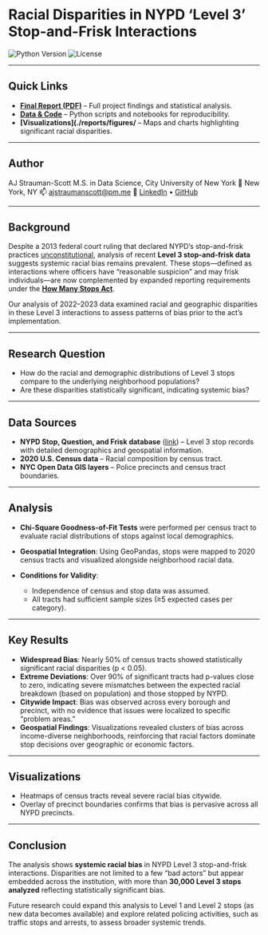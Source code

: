 # Racial Disparities in NYPD ‘Level 3’ Stop-and-Frisk Interactions

![Python Version](https://img.shields.io/badge/python-3.10+-blue.svg)
![License](https://img.shields.io/badge/license-MIT-green.svg)

---

## Quick Links

* **[Final Report (PDF)](./nypd_stop-and-frisk_final_report.pdf)** – Full project findings and statistical analysis.
* **[Data & Code](./notebooks/)** – Python scripts and notebooks for reproducibility.
* **[Visualizations](./reports/figures/** – Maps and charts highlighting significant racial disparities.

---

## Author
AJ Strauman-Scott
M.S. in Data Science, City University of New York
📍 New York, NY
📫 ajstraumanscott@pm.me
🔗 [LinkedIn](www.linkedin.com/in/ajstraumanscott) • [GitHub](https://github.com/ajsscott)

---

## Background

Despite a 2013 federal court ruling that declared NYPD’s stop-and-frisk practices [unconstitutional](https://www.theguardian.com/world/2013/aug/12/new-york-stop-and-frisk-unconstitutional-judge), analysis of recent **Level 3 stop-and-frisk data** suggests systemic racial bias remains prevalent. These stops—defined as interactions where officers have “reasonable suspicion” and may frisk individuals—are now complemented by expanded reporting requirements under the **[How Many Stops Act](https://www.nytimes.com/2024/02/03/nyregion/nypd-how-many-stops-act.html)**.

Our analysis of 2022–2023 data examined racial and geographic disparities in these Level 3 interactions to assess patterns of bias prior to the act’s implementation.

---

## Research Question

* How do the racial and demographic distributions of Level 3 stops compare to the underlying neighborhood populations?
* Are these disparities statistically significant, indicating systemic bias?

---

## Data Sources

* **NYPD Stop, Question, and Frisk database** ([link](https://www.nyc.gov/site/nypd/stats/reports-analysis/stopfrisk.page)) – Level 3 stop records with detailed demographics and geospatial information.
* **2020 U.S. Census data** – Racial composition by census tract.
* **NYC Open Data GIS layers** – Police precincts and census tract boundaries.

---

## Analysis

* **Chi-Square Goodness-of-Fit Tests** were performed per census tract to evaluate racial distributions of stops against local demographics.
* **Geospatial Integration**: Using GeoPandas, stops were mapped to 2020 census tracts and visualized alongside neighborhood racial data.
* **Conditions for Validity**:

  * Independence of census and stop data was assumed.
  * All tracts had sufficient sample sizes (≥5 expected cases per category).

---

## Key Results

* **Widespread Bias**: Nearly 50% of census tracts showed statistically significant racial disparities (p < 0.05).
* **Extreme Deviations**: Over 90% of significant tracts had p-values close to zero, indicating severe mismatches between the expected racial breakdown (based on population) and those stopped by NYPD.
* **Citywide Impact**: Bias was observed across every borough and precinct, with no evidence that issues were localized to specific “problem areas.”
* **Geospatial Findings**: Visualizations revealed clusters of bias across income-diverse neighborhoods, reinforcing that racial factors dominate stop decisions over geographic or economic factors.

---

## Visualizations

* Heatmaps of census tracts reveal severe racial bias citywide.
* Overlay of precinct boundaries confirms that bias is pervasive across all NYPD precincts.

---

## Conclusion

The analysis shows **systemic racial bias** in NYPD Level 3 stop-and-frisk interactions. Disparities are not limited to a few “bad actors” but appear embedded across the institution, with more than **30,000 Level 3 stops analyzed** reflecting statistically significant bias.

Future research could expand this analysis to Level 1 and Level 2 stops (as new data becomes available) and explore related policing activities, such as traffic stops and arrests, to assess broader systemic trends.

